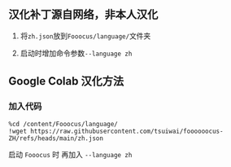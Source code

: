 汉化补丁源自网络，非本人汉化
--

1. 将`zh.json`放到`Fooocus/language/`文件夹  

2. 启动时增加命令参数`--language zh`  



## Google Colab 汉化方法

### 加入代码

    %cd /content/Fooocus/language/
    !wget https://raw.githubusercontent.com/tsuiwai/foooooocus-ZH/refs/heads/main/zh.json

  启动 `Fooocus` 时 再加入 `--language zh`
